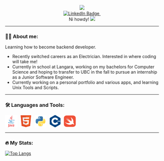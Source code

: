 <div id="header" align="center">
  <img src="https://media.giphy.com/media/13HgwGsXF0aiGY/giphy.gif" width="250"/>
</div>
<div id="badges" align="center">
  <a href="https://www.linkedin.com/in/michaelliuu/">
    <img src="https://img.shields.io/badge/LinkedIn-blue?style=for-the-badge&logo=linkedin&logoColor=white" alt="LinkedIn Badge"/>
  </a>
  <a>
    <img src="https://komarev.com/ghpvc/?username=your-github-username&style=flat-square&color=ff69b4" alt=""/>
  </a>
</div>
<div align="center"> 
  Ni howdy!
  <img src="https://media.giphy.com/media/hvRJCLFzcasrR4ia7z/giphy.gif" width="25px"/>
</div>

---

### :man_technologist: About me:
Learning how to become backend developer.
- Recently switched careers as an Electrician. Interested in where coding will take me!
- Currently in school at Langara, working on my bachelors for Computer Science and hoping to transfer to UBC in the fall to pursue an internship as a Junior Software Engineer.
- Currently working on a personal portfolio and various apps, and learning Unix Tools and Scripts.

---

### :hammer_and_wrench: Languages and Tools:

<div>
  <img src="https://github.com/devicons/devicon/blob/master/icons/java/java-original-wordmark.svg" title="Java" alt="Java" width="40" height="40"/>&nbsp;
  <img src="https://github.com/devicons/devicon/blob/master/icons/html5/html5-original.svg" title="HTML5" alt="HTML" width="40" height="40"/>&nbsp;
  <img src="https://github.com/devicons/devicon/blob/master/icons/python/python-original.svg" title="HTML5" alt="HTML" width="40" height="40"/>&nbsp;
  <img src="https://github.com/devicons/devicon/blob/master/icons/cplusplus/cplusplus-plain.svg" title="HTML5" alt="HTML" width="40" height="40"/>&nbsp;
  <img src="https://github.com/devicons/devicon/blob/master/icons/swift/swift-original.svg" title="HTML5" alt="HTML" width="40" height="40"/>&nbsp;
</div>  

---

### :fire: My Stats:

[![Top Langs](https://github-readme-stats.vercel.app/api/top-langs/?username=michaelliuuu&layout=compact&theme=vision-friendly-dark)](https://github.com/michaelliuuu/github-readme-stats)
